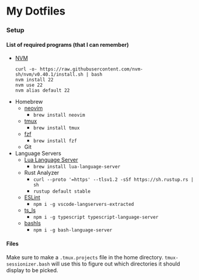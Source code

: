 # My Dotfiles

### Setup

#### List of required programs (that I can remember)

- [NVM](https://github.com/nvm-sh/nvm)
  ```
  curl -o- https://raw.githubusercontent.com/nvm-sh/nvm/v0.40.1/install.sh | bash
  nvm install 22
  nvm use 22
  nvm alias default 22
  ```
- Homebrew
  - [neovim](https://formulae.brew.sh/formula/neovim)
    - `brew install neovim`
  - [tmux](https://formulae.brew.sh/formula/tmux)
    - `brew install tmux`
  - [fzf](https://formulae.brew.sh/formula/fzf)
    - `brew install fzf`
  - Git
- Language Servers
  - [Lua Language Server](https://formulae.brew.sh/formula/lua-language-server)
    - `brew install lua-language-server`
  - Rust Analyzer
    - `curl --proto '=https' --tlsv1.2 -sSf https://sh.rustup.rs | sh`
    - `rustup default stable`
  - [ESLint](https://github.com/hrsh7th/vscode-langservers-extracted)
    - `npm i -g vscode-langservers-extracted`
  - [ts_ls](https://github.com/typescript-language-server/typescript-language-server)
    - `npm i -g typescript typescript-language-server`
  - [bashls](https://github.com/bash-lsp/bash-language-server)
    - `npm i -g bash-language-server`


#### Files

Make sure to make a `.tmux.projects` file in the home directory.
`tmux-sessionizer.bash` will use this to figure out which directories it should display to be picked.

